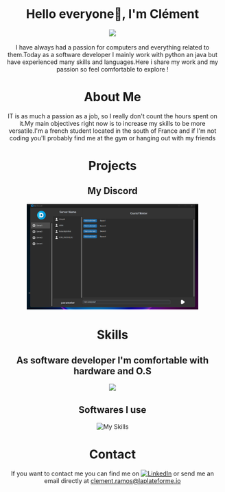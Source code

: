 

<h1 align="center">Hello everyone👋, I'm Clément</h1>  

<div id="header" align="center">
	<a>
	    <img src="https://aniyuki.com/wp-content/uploads/2021/07/aniyuki-tokyo-revengers-gif-2.gif" width="800"/>
	</a>  
  <br>
  <p>
	I have always had a passion for computers and everything related to them.Today as a software developer I mainly work with python an java but have experienced many skills and languages.Here i share my work and my passion so feel comfortable to explore !
  </p>
<h1>About Me</h1> 

IT is as much a passion as a job, so I really don't count the hours spent on it.My main objectives right now is to increase my skills to be more versatile.I'm a french student located in the south of France and if I'm not coding you'll probably find me at the gym or hanging out with my friends

<h1>Projects</h1>
	<h2>My Discord</h2>
		<a href="https://github.com/clement-ramos/myDiscord">
		    <img src="https://github.com/clement-ramos/myDiscord/blob/main/assets/image.png" width="400"/>
		</a>  

<h1>Skills</h1>
 <div display= "flex" flex-direction="row">
	 <h2>As software developer I'm comfortable with hardware and O.S </h2>
	 <img src="https://chemnitzer.linux-tage.de/2019/static/img/box/tuxel.gif" width ="150px">
 </div>
 <h2> Softwares I use </h2>
 
![My Skills](https://skillicons.dev/icons?i=python,java,c,cpp,r,html,css,js,mysql,eclipse,vscode,linux,github,blender)

# Contact

If you want to contact me you can find me on [![LinkedIn](https://camo.githubusercontent.com/f17ba9730c27e5f1230325b94c8b68bbf3115d32650866f6e3d0ade68201beea/68747470733a2f2f696d672e736869656c64732e696f2f62616467652f4c696e6b6564496e2d2532333030373742352e7376673f6c6f676f3d6c696e6b6564696e266c6f676f436f6c6f723d7768697465)](https://linkedin.com/in/cl%C3%A9ment01-ramos) or send me an email directly at clement.ramos@laplateforme.io

</div>
